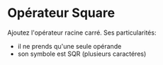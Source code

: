 # Opérateur Square

Ajoutez l'opérateur racine carré.
Ses particularités: 
- il ne prends qu'une seule opérande
- son symbole est SQR (plusieurs caractéres)



